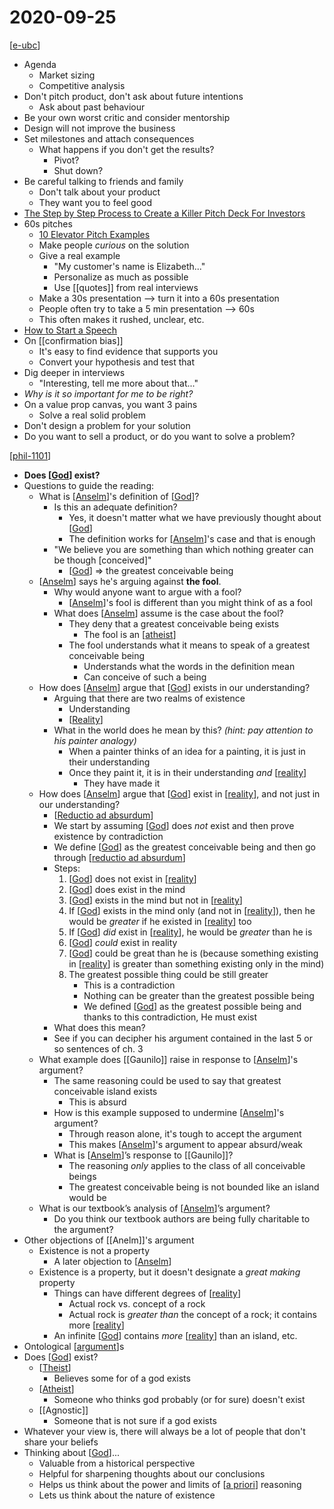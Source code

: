 # 2020-09-25

[[e-ubc]]

- Agenda
  - Market sizing
  - Competitive analysis
- Don't pitch product, don't ask about future intentions
  - Ask about past behaviour
- Be your own worst critic and consider mentorship
- Design will not improve the business
- Set milestones and attach consequences
  - What happens if you don't get the results?
    - Pivot?
    - Shut down?
- Be careful talking to friends and family
  - Don't talk about your product
  - They want you to feel good
- [The Step by Step Process to Create a Killer Pitch Deck For Investors](https://neilpatel.com/blog/create-pitch-deck-investors/)
- 60s pitches
  - [10 Elevator Pitch Examples](https://blog.hubspot.com/sales/elevator-pitch-examples)
  - Make people _curious_ on the solution
  - Give a real example
    - "My customer's name is Elizabeth..."
    - Personalize as much as possible
    - Use [[quotes]] from real interviews
  - Make a 30s presentation --> turn it into a 60s presentation
  - People often try to take a 5 min presentation --> 60s
  - This often makes it rushed, unclear, etc.
- [How to Start a Speech](https://www.youtube.com/watch?v=w82a1FT5o88)
- On [[confirmation bias]]
  - It's easy to find evidence that supports you
  - Convert your hypothesis and test that
- Dig deeper in interviews
  - "Interesting, tell me more about that..."
- *Why is it so important for me to be right?*
- On a value prop canvas, you want 3 pains
  - Solve a real solid problem
- Don't design a problem for your solution
- Do you want to sell a product, or do you want to solve a problem?

[[phil-1101]]

- **Does [[God]] exist?**
- Questions to guide the reading:
  - What is [[Anselm]]'s definition of [[God]]?
    - Is this an adequate definition?
      - Yes, it doesn't matter what we have previously thought about [[God]]
      - The definition works for [[Anselm]]'s case and that is enough
    - "We believe you are something than which nothing greater can be though [conceived]"
      - [[God]] => the greatest conceivable being
  - [[Anselm]] says he's arguing against **the fool**.
    - Why would anyone want to argue with a fool?
      - [[Anselm]]'s fool is different than you might think of as a fool
    - What does [[Anselm]] assume is the case about the fool?
      - They deny that a greatest conceivable being exists
        - The fool is an [[atheist]]
      - The fool understands what it means to speak of a greatest conceivable being
        - Understands what the words in the definition mean
        - Can conceive of such a being
  - How does [[Anselm]] argue that [[God]] exists in our understanding?
    - Arguing that there are two realms of existence
      - Understanding
      - [[Reality]]
    - What in the world does he mean by this? *(hint: pay attention to his painter analogy)*
      - When a painter thinks of an idea for a painting, it is just in their understanding
      - Once they paint it, it is in their understanding _and_ [[reality]]
        - They have made it
  - How does [[Anselm]] argue that [[God]] exist in [[reality]], and not just in our understanding?
    - [[Reductio ad absurdum]]
    - We start by assuming [[God]] does _not_ exist and then prove existence by contradiction
    - We define [[God]] as the greatest conceivable being and then go through [[reductio ad absurdum]]
    - Steps:
        1. [[God]] does not exist in [[reality]]
        2. [[God]] does exist in the mind
        3. [[God]] exists in the mind but not in [[reality]]
        4. If [[God]] exists in the mind only (and not in [[reality]]), then he would be _greater_ if he existed in [[reality]] too
        5. If [[God]] _did_ exist in [[reality]], he would be _greater_ than he is
        6. [[God]] _could_ exist in reality
        7. [[God]] could be great than he is (because something existing in [[reality]] is greater than something existing only in the mind)
        8. The greatest possible thing could be still greater
           - This is a contradiction
           - Nothing can be greater than the greatest possible being
           - We defined [[God]] as the greatest possible being and thanks to this contradiction, He must exist
    - What does this mean?
    - See if you can decipher his argument contained in the last 5 or so sentences of ch. 3
  - What example does [[Gaunilo]] raise in response to [[Anselm]]'s argument?
    - The same reasoning could be used to say that greatest conceivable island exists
      - This is absurd
    - How is this example supposed to undermine [[Anselm]]'s argument?
      - Through reason alone, it's tough to accept the argument
      - This makes [[Anselm]]'s argument to appear absurd/weak
    - What is [[Anselm]]’s response to [[Gaunilo]]?
      - The reasoning _only_ applies to the class of all conceivable beings
      - The greatest conceivable being is not bounded like an island would be
  - What is our textbook’s analysis of [[Anselm]]’s argument?
    - Do you think our textbook authors are being fully charitable to the argument?
- Other objections of [[Anelm]]'s argument
  - Existence is not a property
    - A later objection to [[Anselm]]
  - Existence is a property, but it doesn't designate a _great making_ property
    - Things can have different degrees of [[reality]]
      - Actual rock vs. concept of a rock
      - Actual rock is _greater than_ the concept of a rock; it contains more [[reality]]
    - An infinite [[God]] contains _more_ [[reality]] than an island, etc.
- Ontological [[argument]]s
- Does [[God]] exist?
  - [[Theist]]
    - Believes some for of a god exists
  - [[Atheist]]
    - Someone who thinks god probably (or for sure) doesn't exist
  - [[Agnostic]]
    - Someone that is not sure if a god exists
- Whatever your view is, there will always be a lot of people that don't share your beliefs
- Thinking about [[God]]...
  - Valuable from a historical perspective
  - Helpful for sharpening thoughts about our conclusions
  - Helps us think about the power and limits of [[a priori]] reasoning
  - Lets us think about the nature of existence

[//begin]: # "Autogenerated link references for markdown compatibility"
[e-ubc]: e-ubc "e@UBC"
[phil-1101]: phil-1101 "PHIL 1101 - Intro to Philosophy: Knowledge and Reality"
[God]: god "God"
[Anselm]: anselm "Anselm"
[Atheist]: atheist "Atheist"
[reality]: reality "Reality"
[reductio ad absurdum]: reductio-ad-absurdum "Reductio Ad Absurdum"
[argument]: argument "Arguments"
[Theist]: theist "Theist"
[a priori]: a-priori "A Priori"
[//end]: # "Autogenerated link references"